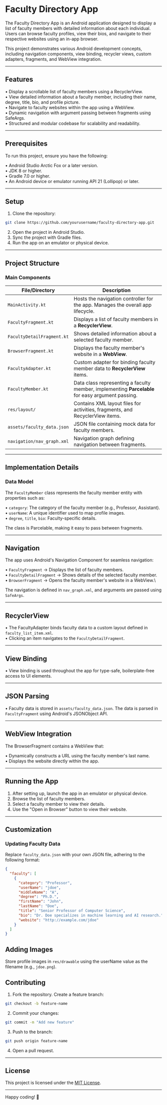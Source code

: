 # Faculty Directory App

The Faculty Directory App is an Android application designed to display a list of faculty members with detailed information about each individual. Users can browse faculty profiles, view their bios, and navigate to their respective websites using an in-app browser.

This project demonstrates various Android development concepts, including navigation components, view binding, recycler views, custom adapters, fragments, and WebView integration.

---

## Features
• Display a scrollable list of faculty members using a RecyclerView.\
• View detailed information about a faculty member, including their name, degree, title, bio, and profile picture.\
• Navigate to faculty websites within the app using a WebView.\
• Dynamic navigation with argument passing between fragments using SafeArgs.\
• Structured and modular codebase for scalability and readability.

---

## Prerequisites

To run this project, ensure you have the following:

• Android Studio Arctic Fox or a later version.\
• JDK 8 or higher.\
• Gradle 7.0 or higher.\
• An Android device or emulator running API 21 (Lollipop) or later.

---

## Setup

1. Clone the repository:

```bash
git clone https://github.com/yourusername/faculty-directory-app.git
```

2. Open the project in Android Studio.
3. Sync the project with Gradle files.
4. Run the app on an emulator or physical device.

---

## Project Structure

### Main Components

| File/Directory                | Description                                      |
|-------------------------------|--------------------------------------------------|
| `MainActivity.kt` | Hosts the navigation controller for the app. Manages the overall app lifecycle. |
| `FacultyFragment.kt` | Displays a list of faculty members in a **RecyclerView**. |
| `FacultyDetailFragment.kt` | Shows detailed information about a selected faculty member. |
| `BrowserFragment.kt` | Displays the faculty member's website in a **WebView**. |
| `FacultyAdapter.kt` | Custom adapter for binding faculty member data to **RecyclerView** items. |
| `FacultyMember.kt` | Data class representing a faculty member, implementing **Parcelable** for easy argument passing. |
| `res/layout/` | Contains XML layout files for activities, fragments, and RecyclerView items. |
| `assets/faculty_data.json`    | JSON file containing mock data for faculty members. |
| `navigation/nav_graph.xml`    | Navigation graph defining navigation between fragments. |


---

## Implementation Details

### Data Model
The `FacultyMember` class represents the faculty member entity with properties such as:

• `category`: The category of the faculty member (e.g., Professor, Assistant).\
• `userName`: A unique identifier used to map profile images.\
• `degree`, `title`, `bio`: Faculty-specific details.

The class is Parcelable, making it easy to pass between fragments.

---

## Navigation

The app uses Android's Navigation Component for seamless navigation:

• `FacultyFragment` → Displays the list of faculty members.\
• `FacultyDetailFragment` → Shows details of the selected faculty member.\
• `BrowserFragment` → Opens the faculty member's website in a WebView.\

The navigation is defined in `nav_graph.xml`, and arguments are passed using `SafeArgs`.

---

## RecyclerView

• The FacultyAdapter binds faculty data to a custom layout defined in `faculty_list_item.xml`.\
• Clicking an item navigates to the `FacultyDetailFragment`.

---

## View Binding

• View binding is used throughout the app for type-safe, boilerplate-free access to UI elements.

---

## JSON Parsing 

• Faculty data is stored in `assets/faculty_data.json`. The data is parsed in `FacultyFragment` using Android's JSONObject API.

--- 

## WebView Integration

The BrowserFragment contains a WebView that:

• Dynamically constructs a URL using the faculty member's last name.\
• Displays the website directly within the app.

---

## Running the App

1. After setting up, launch the app in an emulator or physical device.
2. Browse the list of faculty members.
3. Select a faculty member to view their details.
4. Use the "Open in Browser" button to view their website.

---

## Customization

### Updating Faculty Data

Replace `faculty_data.json` with your own JSON file, adhering to the following format:

```json
{
  "faculty": [
    {
      "category": "Professor",
      "userName": "jdoe",
      "middleName": "A",
      "degree": "Ph.D.",
      "firstName": "John",
      "lastName": "Doe",
      "title": "Senior Professor of Computer Science",
      "bio": "Dr. Doe specializes in machine learning and AI research.",
      "website": "http://example.com/jdoe"
    }
  ]
}
```

## Adding Images

Store profile images in `res/drawable` using the userName value as the filename (e.g., `jdoe.png`).

## Contributing

1. Fork the repository.
Create a feature branch:
```bash
git checkout -b feature-name
```
2. Commit your changes:
```bash
git commit -m "Add new feature"
```
3. Push to the branch:
```bash
git push origin feature-name
```
4. Open a pull request.

--- 

## License

This project is licensed under the [MIT License](https://opensource.org/license/mit).

---

Happy coding! 🚀




